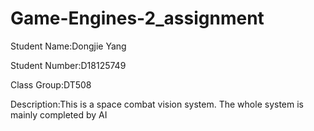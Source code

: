 # Game-Engines-2_assignment
Student Name:Dongjie Yang

Student Number:D18125749

Class Group:DT508

Description:This is a space combat vision system. The whole system is mainly completed by AI
